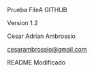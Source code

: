 Prueba FileA GITHUB

Version 1.2


Cesar Adrian Ambrossio

cesarambrossio@gmail.com

README Modificado
